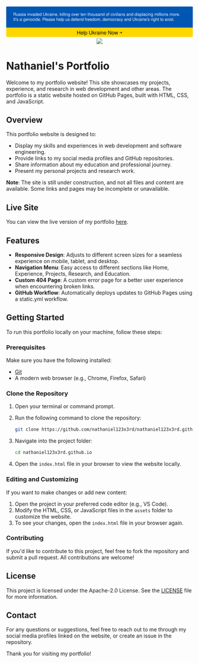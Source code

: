 <p align="center">
<img src="https://raw.githubusercontent.com/vshymanskyy/StandWithUkraine/main/banner2-direct.svg">
<img src="https://raw.githubusercontent.com/Safouene1/support-palestine-banner/master/banner-support.svg">
</p>


# Nathaniel's Portfolio

Welcome to my portfolio website! This site showcases my projects, experience, and research in web development and other areas. The portfolio is a static website hosted on GitHub Pages, built with HTML, CSS, and JavaScript.

## Overview

This portfolio website is designed to:
- Display my skills and experiences in web development and software engineering.
- Provide links to my social media profiles and GitHub repositories.
- Share information about my education and professional journey.
- Present my personal projects and research work.

**Note**: The site is still under construction, and not all files and content are available. Some links and pages may be incomplete or unavailable.

## Live Site

You can view the live version of my portfolio [here](https://nathaniel.world).

## Features

- **Responsive Design**: Adjusts to different screen sizes for a seamless experience on mobile, tablet, and desktop.
- **Navigation Menu**: Easy access to different sections like Home, Experience, Projects, Research, and Education.
- **Custom 404 Page**: A custom error page for a better user experience when encountering broken links.
- **GitHub Workflow**: Automatically deploys updates to GitHub Pages using a static.yml workflow.

## Getting Started

To run this portfolio locally on your machine, follow these steps:

### Prerequisites

Make sure you have the following installed:
- [Git](https://git-scm.com/)
- A modern web browser (e.g., Chrome, Firefox, Safari)

### Clone the Repository

1. Open your terminal or command prompt.
2. Run the following command to clone the repository:

   ```bash
   git clone https://github.com/nathaniel123x3rd/nathaniel123x3rd.github.io.git
   ```

3. Navigate into the project folder:

   ```bash
   cd nathaniel123x3rd.github.io
   ```

4. Open the `index.html` file in your browser to view the website locally.

### Editing and Customizing

If you want to make changes or add new content:

1. Open the project in your preferred code editor (e.g., VS Code).
2. Modify the HTML, CSS, or JavaScript files in the `assets` folder to customize the website.
3. To see your changes, open the `index.html` file in your browser again.

### Contributing

If you'd like to contribute to this project, feel free to fork the repository and submit a pull request. All contributions are welcome!

## License

This project is licensed under the Apache-2.0 License. See the [LICENSE](./LICENSE) file for more information.

## Contact

For any questions or suggestions, feel free to reach out to me through my social media profiles linked on the website, or create an issue in the repository.


Thank you for visiting my portfolio!
